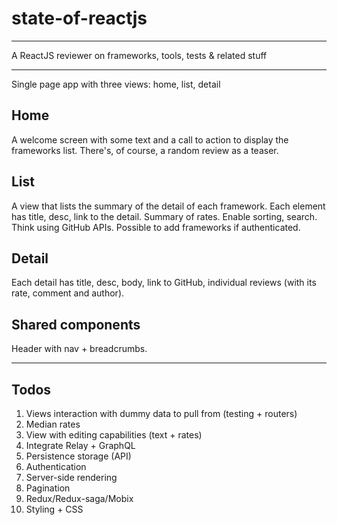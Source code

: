 # state-of-reactjs

- - - - - - - - - - - - - -
A ReactJS reviewer on frameworks, tools, tests & related stuff
- - - - - - - - - - - - - - 

Single page app with three views: home, list, detail

Home
-----
A welcome screen with some text and a call to action to display the frameworks list.
There's, of course, a random review as a teaser.

List
-----
A view that lists the summary of the detail of each framework.
Each element has title, desc, link to the detail. Summary of rates.
Enable sorting, search.
Think using GitHub APIs.
Possible to add frameworks if authenticated.

Detail
-----
Each detail has title, desc, body, link to GitHub, individual reviews (with its rate, comment and author).

Shared components
-----
Header with nav + breadcrumbs.

- - - - - - - - - - - - - -

Todos
-----
1. Views interaction with dummy data to pull from (testing + routers)
2. Median rates 
3. View with editing capabilities (text + rates)
4. Integrate Relay + GraphQL
5. Persistence storage (API)
6. Authentication
7. Server-side rendering
8. Pagination
9. Redux/Redux-saga/Mobix
10. Styling + CSS